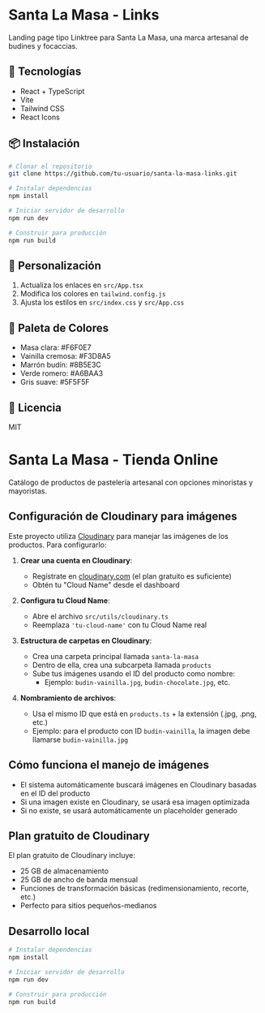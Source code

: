 # Santa La Masa - Links

Landing page tipo Linktree para Santa La Masa, una marca artesanal de budines y focaccias.

## 🚀 Tecnologías

- React + TypeScript
- Vite
- Tailwind CSS
- React Icons

## 📦 Instalación

```bash
# Clonar el repositorio
git clone https://github.com/tu-usuario/santa-la-masa-links.git

# Instalar dependencias
npm install

# Iniciar servidor de desarrollo
npm run dev

# Construir para producción
npm run build
```

## 🎨 Personalización

1. Actualiza los enlaces en `src/App.tsx`
2. Modifica los colores en `tailwind.config.js`
3. Ajusta los estilos en `src/index.css` y `src/App.css`

## 🌈 Paleta de Colores

- Masa clara: #F6F0E7
- Vainilla cremosa: #F3D8A5
- Marrón budín: #8B5E3C
- Verde romero: #A6BAA3
- Gris suave: #5F5F5F

## 📝 Licencia

MIT

# Santa La Masa - Tienda Online

Catálogo de productos de pastelería artesanal con opciones minoristas y mayoristas.

## Configuración de Cloudinary para imágenes

Este proyecto utiliza [Cloudinary](https://cloudinary.com/) para manejar las imágenes de los productos. Para configurarlo:

1. **Crear una cuenta en Cloudinary**:

   - Regístrate en [cloudinary.com](https://cloudinary.com/) (el plan gratuito es suficiente)
   - Obtén tu "Cloud Name" desde el dashboard

2. **Configura tu Cloud Name**:

   - Abre el archivo `src/utils/cloudinary.ts`
   - Reemplaza `'tu-cloud-name'` con tu Cloud Name real

3. **Estructura de carpetas en Cloudinary**:

   - Crea una carpeta principal llamada `santa-la-masa`
   - Dentro de ella, crea una subcarpeta llamada `products`
   - Sube tus imágenes usando el ID del producto como nombre:
     - Ejemplo: `budin-vainilla.jpg`, `budin-chocolate.jpg`, etc.

4. **Nombramiento de archivos**:
   - Usa el mismo ID que está en `products.ts` + la extensión (.jpg, .png, etc.)
   - Ejemplo: para el producto con ID `budin-vainilla`, la imagen debe llamarse `budin-vainilla.jpg`

## Cómo funciona el manejo de imágenes

- El sistema automáticamente buscará imágenes en Cloudinary basadas en el ID del producto
- Si una imagen existe en Cloudinary, se usará esa imagen optimizada
- Si no existe, se usará automáticamente un placeholder generado

## Plan gratuito de Cloudinary

El plan gratuito de Cloudinary incluye:

- 25 GB de almacenamiento
- 25 GB de ancho de banda mensual
- Funciones de transformación básicas (redimensionamiento, recorte, etc.)
- Perfecto para sitios pequeños-medianos

## Desarrollo local

```bash
# Instalar dependencias
npm install

# Iniciar servidor de desarrollo
npm run dev

# Construir para producción
npm run build
```
